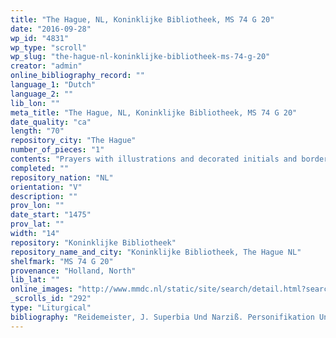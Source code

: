 ```yaml
---
title: "The Hague, NL, Koninklijke Bibliotheek, MS 74 G 20"
date: "2016-09-28"
wp_id: "4831"
wp_type: "scroll"
wp_slug: "the-hague-nl-koninklijke-bibliotheek-ms-74-g-20"
creator: "admin"
online_bibliography_record: ""
language_1: "Dutch"
language_2: ""
lib_lon: ""
meta_title: "The Hague, NL, Koninklijke Bibliotheek, MS 74 G 20"
date_quality: "ca"
length: "70"
repository_city: "The Hague"
number_of_pieces: "1"
contents: "Prayers with illustrations and decorated initials and borders."
completed: ""
repository_nation: "NL"
orientation: "V"
description: ""
prov_lon: ""
date_start: "1475"
prov_lat: ""
width: "14"
repository: "Koninklijke Bibliotheek"
repository_name_and_city: "Koninklijke Bibliotheek, The Hague NL"
shelfmark: "MS 74 G 20"
provenance: "Holland, North"
lib_lat: ""
online_images: "http://www.mmdc.nl/static/site/search/detail.html?searchMode=advanced&recordId=4088&selectedRecordId=4088&maximumRecords=15&recordDisplayLevel=1&startRecord=1&showMap=1&freetextsearch=parchment+roll&shelfmark=Type+in+query...+%28autocompleted%29&author=Type+in+query...+%28autocompleted%29&title=Type+in+query...+%28autocompleted%29&startyear=Type+in+query&endyear=Type+in+query&alt-title=Type+in+query...+%28autocompleted%29&incipit=Type+in+query&annotation_contents=Type+in+query&contains=null&language=null&language_original=null&translator=Type+in+query...+%28autocompleted%29&type=null&keyword=Type+in+query&person=Type+in+query...+%28autocompleted%29&medium=null&script=Type+in+query&scribe=Type+in+query...+%28autocompleted%29&binding=null&binder=Type+in+query...+%28autocompleted%29&region=null&place=Type+in+query&patron=Type+in+query...+%28autocompleted%29&collection=Type+in+query...+%28autocompleted%29#r4088"
_scrolls_id: "292"
type: "Liturgical"
bibliography: "Reidemeister, J. Superbia Und Narziß. Personifikation Und Allegorie in Miniaturen Mittelalterlicher Handschriften. Ars Nova 14. Turnhout: Brepols, 2006."
---
```



